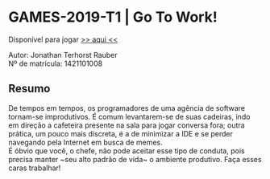 # GAMES-2019-T1 | Go To Work!

Disponível para jogar [>> aqui <<](https://jonnrauber.github.io/digital-games/)

Autor: Jonathan Terhorst Rauber \
Nº de matrícula: 1421101008


## Resumo
De tempos em tempos, os programadores de uma agência de software tornam-se improdutivos. É comum levantarem-se de suas cadeiras, indo em direção a cafeteira presente na sala para jogar conversa fora; outra prática, um pouco mais discreta, é a de minimizar a IDE e se perder navegando pela Internet em busca de memes. \
É óbvio que você, o chefe, não pode aceitar esse tipo de conduta, pois precisa manter ~seu alto padrão de vida~ o ambiente produtivo. Faça esses caras trabalhar!
